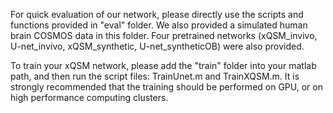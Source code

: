 For quick evaluation of our network, please directly use the scripts and functions provided in "eval" folder. We also provided a simulated human brain COSMOS data in this folder. Four pretrained networks (xQSM_invivo, U-net_invivo, xQSM_synthetic, U-net_syntheticOB) were also provided.

To train your xQSM network, please add the "train" folder into your matlab path, and then run the script files: TrainUnet.m and TrainXQSM.m. It is strongly recommended that the training should be performed on GPU, or on high performance computing clusters.  
